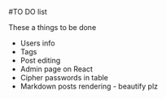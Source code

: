 #TO DO list

These a things to be done

* Users info
* Tags
* Post editing
* Admin page on React
* Cipher passwords in table
* Markdown posts rendering - beautify plz